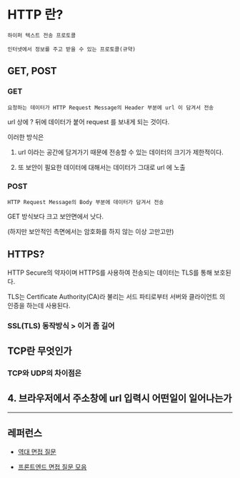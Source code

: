 # HTTP 란?

    하이퍼 텍스트 전송 프로토콜

    인터넷에서 정보를 주고 받을 수 있는 프로토콜(규약)

## GET, POST

### GET

    요청하는 데이터가 HTTP Request Message의 Header 부분에 url 이 담겨서 전송

url 상에 ? 뒤에 데이터가 붙어 request 를 보내게 되는 것이다.

이러한 방식은

1. url 이라는 공간에 담겨가기 때문에 전송할 수 있는 데이터의 크기가 제한적이다.

2. 또 보안이 필요한 데이터에 대해서는 데이터가 그대로 url 에 노출

### POST

    HTTP Request Message의 Body 부분에 데이터가 담겨서 전송

GET 방식보다 크고 보안면에서 낫다.

(하지만 보안적인 측면에서는 암호화를 하지 않는 이상 고만고만)

## HTTPS?

HTTP Secure의 약자이며 HTTPS를 사용하여 전송되는 데이터는 TLS를 통해 보호된다.

TLS는 Certificate Authority(CA)라 불리는 서드 파티로부터 서버와 클라이언트 의 인증을 하는데 사용된다.

### SSL(TLS) 동작방식 > 이거 좀 길어

## TCP란 무엇인가

### TCP와 UDP의 차이점은

## 4. 브라우저에서 주소창에 url 입력시 어떤일이 일어나는가

---

## 레퍼런스

- [역대 면접 질문](https://github.com/qkraudghgh/coding-interview/blob/master/Interview/question/previous_interview.md)

- [프론트엔드 면접 질문 모음](https://velog.io/@honeysuckle/%EC%8B%A0%EC%9E%85-%ED%94%84%EB%A1%A0%ED%8A%B8%EC%97%94%EB%93%9C-%EB%A9%B4%EC%A0%91-%EC%A7%88%EB%AC%B8-%EB%AA%A8%EC%9D%8C)
